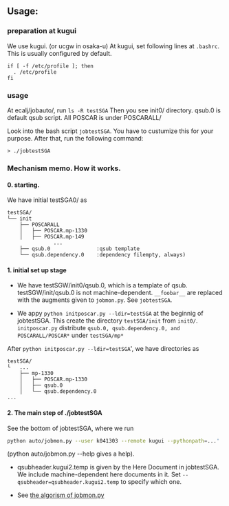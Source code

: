 ## Usage:

### preparation at kugui
We use kugui. (or ucgw in osaka-u)
At kugui, set following lines at `.bashrc`. This is usually configured by default.
```
if [ -f /etc/profile ]; then
  . /etc/profile
fi
```

### usage
At ecalj/jobauto/, run `ls -R testSGA`
Then you see init0/ directory.
qsub.0 is default qsub script.
All POSCAR is under POSCARALL/

Look into the bash script `jobtestSGA`.
You have to custumize this for your purpose.
After that, run the following command:
```
> ./jobtestSGA 
```


### Mechanism memo. How it works.

#### 0. starting.
We have initial testSGA0/ as
```
testSGA/
└── init
    ├── POSCARALL
    │   ├── POSCAR.mp-1330
    │   ├── POSCAR.mp-149
               ...
    ├── qsub.0               :qsub template
    └── qsub.dependency.0    :dependency filempty, always)
```

#### 1. initial set up stage 
* We have testSGW/init0/qsub.0,
which is a template of qsub. testSGW/init/qsub.0 is not machine-dependent.
`__foobar__` are replaced with the augments given to `jobmon.py`.
See `jobtestSGA`.

* We appy `python initposcar.py --ldir=testSGA` at the beginnig of jobtestSGA.
This create the directory `testSGA/init` from `init0/`.
`initposcar.py` distribute `qsub.0, qsub.dependency.0, and POSCARALL/POSCAR*` under `testSGA/mp*`

After `python initposcar.py --ldir=testSGA`', we have directories as
```
testSGA/
└   ...
    ├── mp-1330
    │   ├── POSCAR.mp-1330
    │   ├── qsub.0
    │   └── qsub.dependency.0
...
```

#### 2. The main step of ./jobtestSGA
See the bottom of jobtestSGA, where we run
```bash
python auto/jobmon.py --user k041303 --remote kugui --pythonpath=...'
```
(python auto/jobmon.py --help gives a help).

* qsubheader.kugui2.temp is given by the Here Document in jobtestSGA. We include machine-dependent here documents in it.
  Set `--qsubheader=qsubheader.kugui2.temp` to specify which one.

* See [the algorism of jobmon.py](./jobautoplan.md)
